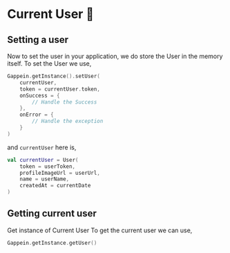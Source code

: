 # Current User 👤

## Setting a user

Now to set the user in your application, we do store the User in the memory itself. To set the User we use,

```kotlin
Gappein.getInstance().setUser(
    currentUser,
    token = currentUser.token,
    onSuccess = {
        // Handle the Success
    },
    onError = {
        // Handle the exception
    }
)
```

and `currentUser` here is,

```kotlin
val currentUser = User(
    token = userToken,
    profileImageUrl = userUrl,
    name = userName,
    createdAt = currentDate
)
```

## Getting current user

Get instance of Current User
To get the current user we can use,

```kotlin
Gappein.getInstance.getUser()
```